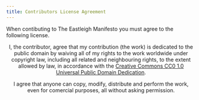 ```yaml
---
title: Contributors License Agreement
---
```


When contibuting to The Eastleigh Manifesto you must agree to the following license. 

<div class="well" style='max-width: 500px; margin-left: auto; margin-right: auto; text-align: center'>  
  <p>I, the contributor, agree that my contribution (the work) is dedicated to the public domain by waiving all of my rights to the work worldwide under copyright law, including all related and neighbouring rights, to the extent allowed by law, in accordance with the <a rel="license" href="http://creativecommons.org/publicdomain/zero/1.0/">Creative Commons CC0 1.0 Universal Public Domain Dedication</a>.</p>

  <p>I agree that anyone can copy, modify, distribute and perform the work, even for comercial purposes, all without asking permission.</p>
</div>
